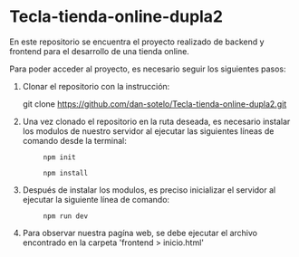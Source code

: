 # Tecla-tienda-online-dupla2
En este repositorio se encuentra el proyecto realizado de backend y frontend para el desarrollo de una tienda online.

Para poder acceder al proyecto, es necesario seguir los siguientes pasos:
1. Clonar el repositorio con la instrucción:

      git clone https://github.com/dan-sotelo/Tecla-tienda-online-dupla2.git

2. Una vez clonado el repositorio en la ruta deseada, es necesario instalar los modulos de nuestro servidor al ejecutar 
   las siguientes líneas de comando desde la terminal:
            
            npm init
        
            npm install

3. Después de instalar los modulos, es preciso inicializar el servidor al ejecutar la siguiente línea de comando:
            
            npm run dev
      
4. Para observar nuestra pagína web, se debe ejecutar el archivo encontrado en la carpeta 'frontend > inicio.html'
